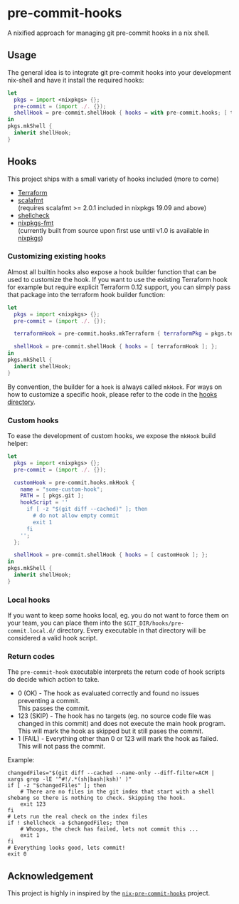 # pre-commit-hooks

A nixified approach for managing git pre-commit hooks in a nix shell.

## Usage
The general idea is to integrate git pre-commit hooks into your development nix-shell
and have it install the required hooks:
```nix
let
  pkgs = import <nixpkgs> {};
  pre-commit = (import ./. {});
  shellHook = pre-commit.shellHook { hooks = with pre-commit.hooks; [ terraform ]; };
in
pkgs.mkShell {
  inherit shellHook;
}
```
## Hooks
This project ships with a small variety of hooks included (more to come)
 * [Terraform](https://www.terraform.io/docs/commands/fmt.html)
 * [scalafmt](https://scalameta.org/scalafmt/)  
   (requires scalafmt >= 2.0.1 included in nixpkgs 19.09 and above)
 * [shellcheck](https://www.shellcheck.net/)
 * [nixpkgs-fmt](https://github.com/nix-community/nixpkgs-fmt)  
   (currently built from source upon first use until v1.0 is available in [nixpkgs](https://github.com/nixos/nixpkgs))

### Customizing existing hooks
Almost all builtin hooks also expose a hook builder function that can be used to customize the hook.
If you want to use the existing Terraform hook for example but require explicit Terraform 0.12 support,
you can simply pass that package into the terraform hook builder function:
```nix
let
  pkgs = import <nixpkgs> {};
  pre-commit = (import ./. {});

  terraformHook = pre-commit.hooks.mkTerraform { terraformPkg = pkgs.terraform_0_12; };

  shellHook = pre-commit.shellHook { hooks = [ terraformHook ]; };
in
pkgs.mkShell {
  inherit shellHook;
}
```
By convention, the builder for a `hook` is always called `mkHook`.
For ways on how to customize a specific hook, please refer to the code in the [hooks directory](nix/hooks/).

### Custom hooks
To ease the development of custom hooks, we expose the `mkHook` build helper:
```nix
let
  pkgs = import <nixpkgs> {};
  pre-commit = (import ./. {});

  customHook = pre-commit.hooks.mkHook {
    name = "some-custom-hook";
    PATH = [ pkgs.git ];
    hookScript = ''
      if [ -z "$(git diff --cached)" ]; then
        # do not allow empty commit
        exit 1
      fi
    '';
  };

  shellHook = pre-commit.shellHook { hooks = [ customHook ]; };
in
pkgs.mkShell {
  inherit shellHook;
}
```

### Local hooks
If you want to keep some hooks local, eg. you do not want to force them on your team,
you can place them into the `$GIT_DIR/hooks/pre-commit.local.d/` directory.
Every executable in that directory will be considered a valid hook script.

### Return codes
The `pre-commit-hook` executable interprets the return code of hook scripts do decide which action to take.

 * 0 (OK) - The hook as evaluated correctly and found no issues preventing a commit.  
   This passes the commit.
 * 123 (SKIP) - The hook has no targets (eg. no source code file was changed in this commit) and does not execute the main hook program.  
   This will mark the hook as skipped but it still pases the commit.
 * 1 (FAIL) - Everything other than 0 or 123 will mark the hook as failed.  
   This will not pass the commit.

Example:
```shell
changedFiles="$(git diff --cached --name-only --diff-filter=ACM | xargs grep -lE '^#!/.*(sh|bash|ksh)' )"
if [ -z "$changedFiles" ]; then
    # There are no files in the git index that start with a shell shebang so there is nothing to check. Skipping the hook.
    exit 123
fi
# Lets run the real check on the index files
if ! shellcheck -a $changedFiles; then
    # Whoops, the check has failed, lets not commit this ...
    exit 1
fi
# Everything looks good, lets commit!
exit 0
```

## Acknowledgement
This project is highly in inspired by the [`nix-pre-commit-hooks`](https://github.com/hercules-ci/nix-pre-commit-hooks/) project.
